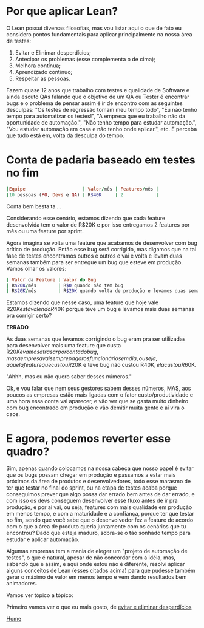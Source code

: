 # Por que aplicar Lean?

O Lean possui diversas filosofias, mas vou listar aqui o que de fato eu considero pontos fundamentais para aplicar principalmente na nossa área de testes:

1. Evitar e Elinimar desperdícios;
2. Antecipar os problemas (esse complementa o de cima);
3. Melhora contínua;
4. Aprendizado contínuo;
5. Respeitar as pessoas.

Fazem quase 12 anos que trabalho com testes e qualidade de Software e ainda escuto QAs falando que o objetivo de um QA ou Tester é encontrar bugs e o problema de pensar assim é ir de encontro com as seguintes desculpas: "Os testes de regressão tomam meu tempo todo", "Eu não tenho tempo para automatizar os testes!", "A empresa que eu trabalho não da oportunidade de automação.", "Não tenho tempo para estudar automação.", "Vou estudar automação em casa e não tenho onde aplicar.", etc. E perceba que tudo está em, volta da desculpa do tempo.

# Conta de padaria baseado em testes no fim

```ruby
|Equipe                     | Valor/mês | Features/mês |
|10 pessoas (PO, Devs e QA) | R$40K     | 2            |
```
Conta bem besta ta ...

Considerando esse cenário, estamos dizendo que cada feature desenvolvida tem o valor de R$20K e por isso entregamos 2 features por mês ou uma feature por sprint.

Agora imagina se volta uma feature que acabamos de desenvolver com bug crítico de produção. Então esse bug será corrigido, mas digamos que na tal fase de testes encontramos outros e outros e vai e volta e levam duas semanas também para ser entregue um bug que esteve em produção. Vamos olhar os valores:

```ruby
| Valor da Feature | Valor do Bug                                                        |
| R$20K/mês        | R$0 quando não tem bug                                              |
| R$20K/mês        | R$20K quando volta de produção e levamos duas semanas para entregar |
```

Estamos dizendo que nesse caso, uma feature que hoje vale R$20K está valendo R$40K porque teve um bug e levamos mais duas semanas pra corrigir certo?

**ERRADO**

As duas semanas que levamos corrigindo o bug eram pra ser utilizadas para desenvolver mais uma feature que custa R$20K e vamos atrasar por conta do bug, mas a empresa vai sempre pagar os funcionários em dia, ou seja, aquela feature que custou R$20K e teve bug não custou R$40K, ela custou R$60K.

"Ahhh, mas eu não quero saber desses números."

Ok, e vou falar que nem seus gestores sabem desses números, MAS, aos poucos as empresas estão mais ligadas com o fator custo/produtividade e uma hora essa conta vai aparecer, e vão ver que se gasta muito dinheiro com bug encontrado em produção e vão demitir muita gente e aí vira o caos.

# E agora, podemos reverter esse quadro?

Sim, apenas quando colocamos na nossa cabeça que nosso papel é evitar que os bugs possam chegar em produção e passamos a estar mais próximos da área de produtos e desenvolvedores, todo esse marasmo de ter que testar no final do sprint, ou na etapa de testes acaba porque conseguimos prever que algo possa dar errado bem antes de dar errado, e com isso os devs conseguem desenvolver esse fluxo antes de ir pra produção, e por ai vai, ou seja, features com mais qualidade em produção em menos tempo, e com a maturidade e a confiança, porque ter que testar no fim, sendo que você sabe que o desenvolvedor fez a feature de acordo com o que a área de produto queria juntamente com os cenários que tu encontrou? Dado que esteja maduro, sobra-se o tão sonhado tempo para estudar e aplicar automação.

Algumas empresas tem a mania de eleger um "projeto de automação de testes", o que é natural, apesar de não concordar com a idéia, mas, sabendo que é assim, e aqui onde estou não é diferente, resolvi aplicar alguns conceitos de Lean (esses citados acima) para que pudesse também gerar o máximo de valor em menos tempo e vem dando resultados bem animadores.

Vamos ver tópico a tópico:

Primeiro vamos ver o que eu mais gosto, de [evitar e eliminar desperdícios](https://github.com/thiagomarquessp/lean-em-projetos-automacao/blob/master/eliminar-evitar-desperdicios.md)

[Home](https://github.com/thiagomarquessp/lean-em-projetos-automacao/blob/master/README.md)
